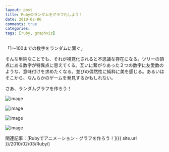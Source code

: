 ```yaml
---
layout: post
title: Rubyのランダムをグラフ化しよう！
date: 2010-02-06
comments: true
categories:
tags: [ruby, graphviz]
---
```


「1～100までの数字をランダムに繋ぐ」

そんな単純なことでも、それが視覚化されると不思議な存在になる。ツリーの頂点にある数字が特異点に思えてくる。互いに繋がりあった２つの数字に友愛数のような、意味付けを求めたくなる。並びの偶然性に純粋に美を感じる。あるいはそこから、なんらかのゲームを発見するかもしれない。

さあ、ランダムグラフを作ろう！

![image](http://img.f.hatena.ne.jp/images/fotolife/k/keyesberry/20100206/20100206211238.png)


![image](http://img.f.hatena.ne.jp/images/fotolife/k/keyesberry/20100206/20100206211240.png)


![image](http://img.f.hatena.ne.jp/images/fotolife/k/keyesberry/20100206/20100206211241.png)


![image](http://img.f.hatena.ne.jp/images/fotolife/k/keyesberry/20100206/20100206211237.png)


<script src="http://gist.github.com/296691.js"></script>

関連記事：[Rubyでアニメーション・グラフを作ろう！]({{ site.url }}/2010/02/03/Ruby/)

